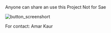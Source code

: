 Anyone can share an use this Project
Not for Sae


![button_screenshort](https://user-images.githubusercontent.com/91233406/137286538-2217d3cf-a507-46ed-bd77-3972d5b9a7cb.png)



For contact:
Amar Kaur
